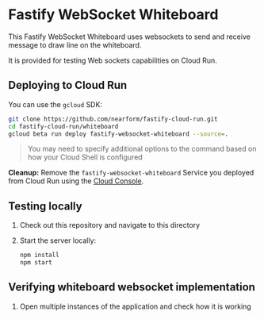 # Fastify WebSocket Whiteboard

This Fastify WebSocket Whiteboard uses websockets to send and receive message to draw line on the whiteboard.

It is provided for testing Web sockets capabilities on Cloud Run.

## Deploying to Cloud Run

You can use the `gcloud` SDK:

```sh
git clone https://github.com/nearform/fastify-cloud-run.git
cd fastify-cloud-run/whiteboard
gcloud beta run deploy fastify-websocket-whiteboard --source=.
```

> You may need to specify additional options to the command based on how your Cloud Shell is configured

**Cleanup:** Remove the `fastify-websocket-whiteboard` Service you deployed from Cloud Run
using the [Cloud Console](https://console.cloud.google.com/run).

## Testing locally

1. Check out this repository and navigate to this directory

1. Start the server locally:

   ```sh
   npm install
   npm start
   ```

## Verifying whiteboard websocket implementation

1. Open multiple instances of the application and check how it is working
